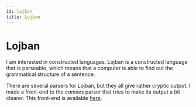 ```yaml
---
id: lojban
title: Lojban
---
```


Lojban
======

I am interested in constructed languages. Lojban is a constructed language that is parseable, which means that a computer is able to find out the grammatical structure of a sentence.

There are several parsers for Lojban, but they all give rather cryptic output. I made a front-end to the *camxes* parser that tries to make its output a bit clearer. This front-end is available [here](/lojban-parser).
